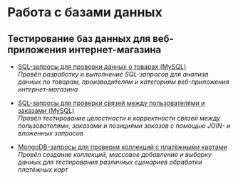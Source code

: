 # Работа с базами данных

## Тестирование баз данных для веб-приложения интернет-магазина

- [SQL-запросы для проверки данных о товарах (MySQL)](https://docs.google.com/spreadsheets/d/1MpFvVPqwQc5WQI3Z4OeZ_WxGeXS5Nxk_I9JDhRV__Zc/edit?gid=0#gid=0)  
  _Провёл разработку и выполнение SQL-запросов для анализа данных по товарам, производителям и категориям веб-приложения интернет-магазина_

- [SQL-запросы для проверки связей между пользователями и заказами (MySQL)](https://docs.google.com/spreadsheets/d/1pvRtnI2k1HSasQeVxr_xqWD0I6K3g49y7pFDU2CtO7Y/edit?gid=0#gid=0)  
  _Провёл тестирование целостности и корректности связей между пользователями, заказами и позициями заказов с помощью JOIN- и вложенных запросов_

- [MongoDB-запросы для проверки коллекций с платёжными картами](https://docs.google.com/spreadsheets/d/131qeKzPSY-_W_CsDGo7_qyAE5qzfsVYMUJSinBLVolA/edit?gid=0#gid=0)  
  _Провёл создание коллекций, массовое добавление и выборку данных для тестирования различных сценариев обработки платёжных карт_
